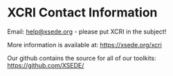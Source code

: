 # XCRI Contact Information

Email: help@xsede.org - please put XCRI in the subject!

More information is available at:
<https://xsede.org/xcri>

Our github contains the source for all of our toolkits:
<https://github.com/XSEDE/>
